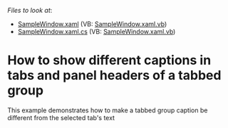 <!-- default file list -->
*Files to look at*:

* [SampleWindow.xaml](./CS/SampleWindow.xaml) (VB: [SampleWindow.xaml.vb](./VB/SampleWindow.xaml.vb))
* [SampleWindow.xaml.cs](./CS/SampleWindow.xaml.cs) (VB: [SampleWindow.xaml.vb](./VB/SampleWindow.xaml.vb))
<!-- default file list end -->
# How to show different captions in tabs and panel headers of a tabbed group


<p>This example demonstrates how to make a tabbed group caption be different from the selected tab's text</p>

<br/>


